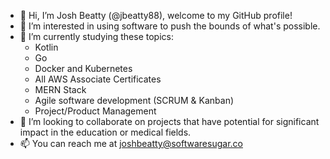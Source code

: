 - 👋 Hi, I’m Josh Beatty (@jbeatty88), welcome to my GitHub profile!
- 👀 I’m interested in using software to push the bounds of what's possible.  
- 🌱 I’m currently studying these topics:
  - Kotlin
  - Go
  - Docker and Kubernetes
  - All AWS Associate Certificates
  - MERN Stack
  - Agile software development (SCRUM & Kanban)
  - Project/Product Management
- 💞️ I’m looking to collaborate on projects that have potential for significant impact in the education or medical fields.
- 📫 You can reach me at joshbeatty@softwaresugar.co

<!---
jbeatty88/jbeatty88 is a ✨ special ✨ repository because its `README.md` (this file) appears on your GitHub profile.
You can click the Preview link to take a look at your changes.
--->
